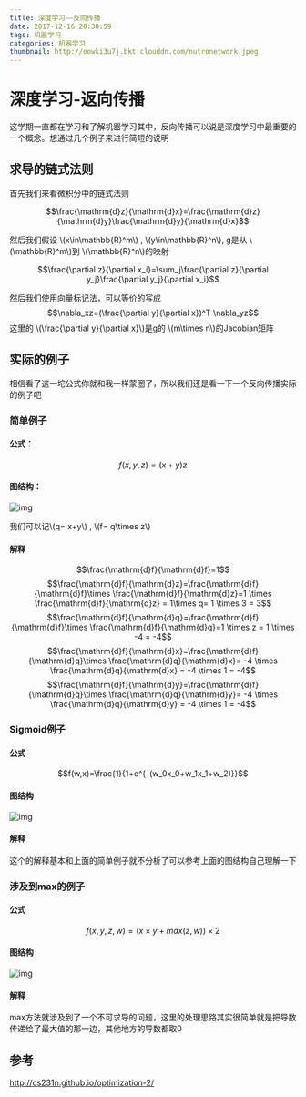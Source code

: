 ```yaml
---
title: 深度学习——反向传播
date: 2017-12-16 20:30:59
tags: 机器学习
categories: 机器学习
thumbnail: http://oowki3u7j.bkt.clouddn.com/nutronetwork.jpeg
---
```

<script ty-e="text/javascript" src="http://cdn.mathjax.org/mathjax/latest/MathJax.js?config=default"></script>
# 深度学习-返向传播
这学期一直都在学习和了解机器学习其中，反向传播可以说是深度学习中最重要的一个概念。想通过几个例子来进行简短的说明

## 求导的链式法则
首先我们来看微积分中的链式法则

$$\frac{\mathrm{d}z}{\mathrm{d}x}=\frac{\mathrm{d}z}{\mathrm{d}y}\frac{\mathrm{d}y}{\mathrm{d}x}$$

然后我们假设 \\(x\in\mathbb{R}^m\\) , \\(y\in\mathbb{R}^n\\), g是从 \\(\mathbb{R}^m\\)到 \\(\mathbb{R}^n\\)的映射


$$\frac{\partial z}{\partial x_i}=\sum_j\frac{\partial z}{\partial y_j}\frac{\partial y_j}{\partial x_i}$$

然后我们使用向量标记法，可以等价的写成
$$\nabla_xz=(\frac{\partial y}{\partial x})^T \nabla_yz$$
这里的 \\(\frac{\partial y}{\partial x}\\)是g的 \\(m\times n\\)的Jacobian矩阵

## 实际的例子

相信看了这一坨公式你就和我一样蒙圈了，所以我们还是看一下一个反向传播实际的例子吧

### 简单例子
#### 公式：

$$f(x,y,z)=(x+y)z$$

#### 图结构：


![img](http://oowki3u7j.bkt.clouddn.com/%E5%B1%8F%E5%B9%95%E5%BF%AB%E7%85%A7%202017-12-16%20%E4%B8%8B%E5%8D%8810.46.07.png)

我们可以记\\(q= x+y\\) , \\(f= q\times z\\)


####  解释

$$\frac{\mathrm{d}f}{\mathrm{d}f}=1$$
$$\frac{\mathrm{d}f}{\mathrm{d}z}=\frac{\mathrm{d}f}{\mathrm{d}f}\times \frac{\mathrm{d}f}{\mathrm{d}z}=1 \times \frac{\mathrm{d}f}{\mathrm{d}z} = 1\times q= 1 \times 3 = 3$$
$$\frac{\mathrm{d}f}{\mathrm{d}q}=\frac{\mathrm{d}f}{\mathrm{d}f}\times \frac{\mathrm{d}f}{\mathrm{d}q}=1 \times z = 1 \times -4 = -4$$
$$\frac{\mathrm{d}f}{\mathrm{d}x}=\frac{\mathrm{d}f}{\mathrm{d}q}\times \frac{\mathrm{d}q}{\mathrm{d}x}= -4 \times \frac{\mathrm{d}q}{\mathrm{d}x} = -4 \times 1 = -4$$
$$\frac{\mathrm{d}f}{\mathrm{d}y}=\frac{\mathrm{d}f}{\mathrm{d}q}\times \frac{\mathrm{d}q}{\mathrm{d}y}= -4 \times \frac{\mathrm{d}q}{\mathrm{d}y} = -4 \times 1 = -4$$

### Sigmoid例子
#### 公式

$$f(w,x)=\frac{1}{1+e^{-(w_0x_0+w_1x_1+w_2)}}$$

#### 图结构

![img](http://oowki3u7j.bkt.clouddn.com/fanxiangchuanbo2.png)


#### 解释

这个的解释基本和上面的简单例子就不分析了可以参考上面的图结构自己理解一下

### 涉及到max的例子
#### 公式
$$f(x,y,z,w)=(x\times y + max(z,w))\times 2$$
#### 图结构

![img](http://oowki3u7j.bkt.clouddn.com/fanxiangchuanbo3.png)


#### 解释
max方法就涉及到了一个不可求导的问题，这里的处理思路其实很简单就是把导数传递给了最大值的那一边，其他地方的导数都取0

## 参考
http://cs231n.github.io/optimization-2/
